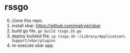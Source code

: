 # rssgo

0. clone this repo.
1. install xbar. https://github.com/matryer/xbar
2. build go file. `go build rssgo.1h.go`
3. deploy builded file. `cp rssgo.1h ~/Library/Application\ Support/xbar/plugins`
4. re-execute xbar app.

